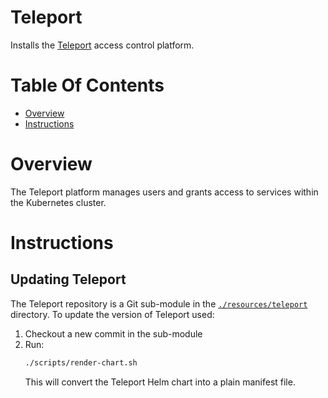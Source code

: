 # Teleport
Installs the [Teleport](https://goteleport.com) access control platform.

# Table Of Contents
- [Overview](#overview)
- [Instructions](#instructions)

# Overview
The Teleport platform manages users and grants access to services within the Kubernetes cluster.

# Instructions
## Updating Teleport
The Teleport repository is a Git sub-module in the [`./resources/teleport`](./resources/teleport) directory. To update the version of Teleport used:

1. Checkout a new commit in the sub-module
2. Run:
   ```bash
   ./scripts/render-chart.sh
   ```
   This will convert the Teleport Helm chart into a plain manifest file.
